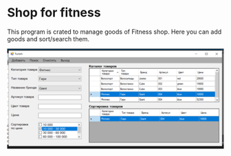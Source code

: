 # Shop for fitness

This program is crated to manage goods of Fitness shop. Here you can add goods and sort/search them.

![alt text](https://raw.githubusercontent.com/ramapitecusment/fitness_shop_c_sharp/master/images/1.PNG)